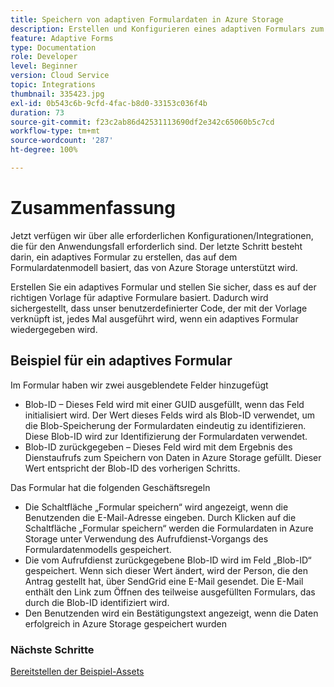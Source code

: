 ```yaml
---
title: Speichern von adaptiven Formulardaten in Azure Storage
description: Erstellen und Konfigurieren eines adaptiven Formulars zum Speichern von Daten in Azure Storage
feature: Adaptive Forms
type: Documentation
role: Developer
level: Beginner
version: Cloud Service
topic: Integrations
thumbnail: 335423.jpg
exl-id: 0b543c6b-9cfd-4fac-b8d0-33153c036f4b
duration: 73
source-git-commit: f23c2ab86d42531113690df2e342c65060b5c7cd
workflow-type: tm+mt
source-wordcount: '287'
ht-degree: 100%

---
```


# Zusammenfassung

Jetzt verfügen wir über alle erforderlichen Konfigurationen/Integrationen, die für den Anwendungsfall erforderlich sind. Der letzte Schritt besteht darin, ein adaptives Formular zu erstellen, das auf dem Formulardatenmodell basiert, das von Azure Storage unterstützt wird.

Erstellen Sie ein adaptives Formular und stellen Sie sicher, dass es auf der richtigen Vorlage für adaptive Formulare basiert. Dadurch wird sichergestellt, dass unser benutzerdefinierter Code, der mit der Vorlage verknüpft ist, jedes Mal ausgeführt wird, wenn ein adaptives Formular wiedergegeben wird.

## Beispiel für ein adaptives Formular

Im Formular haben wir zwei ausgeblendete Felder hinzugefügt

* Blob-ID – Dieses Feld wird mit einer GUID ausgefüllt, wenn das Feld initialisiert wird. Der Wert dieses Felds wird als Blob-ID verwendet, um die Blob-Speicherung der Formulardaten eindeutig zu identifizieren. Diese Blob-ID wird zur Identifizierung der Formulardaten verwendet.
* Blob-ID zurückgegeben – Dieses Feld wird mit dem Ergebnis des Dienstaufrufs zum Speichern von Daten in Azure Storage gefüllt. Dieser Wert entspricht der Blob-ID des vorherigen Schritts.

Das Formular hat die folgenden Geschäftsregeln

* Die Schaltfläche „Formular speichern“ wird angezeigt, wenn die Benutzenden die E-Mail-Adresse eingeben. Durch Klicken auf die Schaltfläche „Formular speichern“ werden die Formulardaten in Azure Storage unter Verwendung des Aufrufdienst-Vorgangs des Formulardatenmodells gespeichert.
* Die vom Aufrufdienst zurückgegebene Blob-ID wird im Feld „Blob-ID“ gespeichert. Wenn sich dieser Wert ändert, wird der Person, die den Antrag gestellt hat, über SendGrid eine E-Mail gesendet. Die E-Mail enthält den Link zum Öffnen des teilweise ausgefüllten Formulars, das durch die Blob-ID identifiziert wird.
* Den Benutzenden wird ein Bestätigungstext angezeigt, wenn die Daten erfolgreich in Azure Storage gespeichert wurden

### Nächste Schritte

[Bereitstellen der Beispiel-Assets](./deploy-sample-assets.md)
